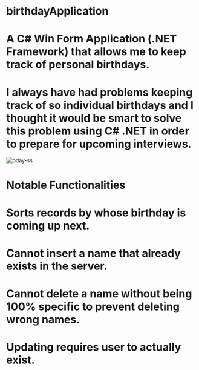 # birthdayApplication
# A C# Win Form Application (.NET Framework) that allows me to keep track of personal birthdays.
# I always have had problems keeping track of so individual birthdays and I thought it would be smart to solve this problem using C# .NET in order to prepare for upcoming interviews.
![bday-ss](https://user-images.githubusercontent.com/61631923/199625778-a3e0f795-dd54-48a3-8ee1-b3248af4db03.PNG)

# Notable Functionalities
# Sorts records by whose birthday is coming up next.
# Cannot insert a name that already exists in the server.
# Cannot delete a name without being 100% specific to prevent deleting wrong names.
# Updating requires user to actually exist.
